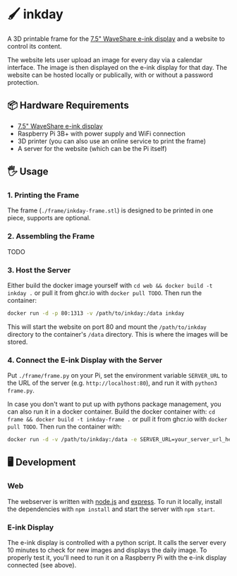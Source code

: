# 🖌️ inkday

A 3D printable frame for the [7.5" WaveShare e-ink display](https://www.waveshare.com/7.5inch-e-paper-hat.htm) and a website to control its content.

The website lets user upload an image for every day via a calendar interface.
The image is then displayed on the e-ink display for that day.
The website can be hosted locally or publically, with or without a password protection.

## 📦 Hardware Requirements

- [7.5" WaveShare e-ink display](https://www.waveshare.com/7.5inch-e-paper-hat.htm)
- Raspberry Pi 3B+ with power supply and WiFi connection
- 3D printer (you can also use an online service to print the frame)
- A server for the website (which can be the Pi itself)

## 🖐️ Usage

### 1. Printing the Frame

The frame (`./frame/inkday-frame.stl`) is designed to be printed in one piece, supports are optional.

### 2. Assembling the Frame

TODO

### 3. Host the Server

Either build the docker image yourself with `cd web && docker build -t inkday .`
or pull it from ghcr.io with `docker pull TODO`.
Then run the container:

```bash
docker run -d -p 80:1313 -v /path/to/inkday:/data inkday
```

This will start the website on port 80 and mount the `/path/to/inkday` directory to the container's `/data` directory. This is where the images will be stored.

### 4. Connect the E-ink Display with the Server

Put `./frame/frame.py` on your Pi, set the environment variable `SERVER_URL` to the URL of the server (e.g. `http://localhost:80`), and run it with `python3 frame.py`.

In case you don't want to put up with pythons package management, you can also run it in a docker container.
Build the docker container with: `cd frame && docker build -t inkday-frame .`
or pull it from ghcr.io with `docker pull TODO`.
Then run the container with:

```bash
docker run -d -v /path/to/inkday:/data -e SERVER_URL=your_server_url_here inkday-frame
```

## 🖥️ Development

### Web

The webserver is written with [node.js](https://nodejs.org/en/) and [express](https://expressjs.com/).
To run it locally, install the dependencies with `npm install` and start the server with `npm start`.

### E-ink Display

The e-ink display is controlled with a python script. It calls the server every 10 minutes to check for new images and displays the daily image.
To properly test it, you'll need to run it on a Raspberry Pi with the e-ink display connected (see above).
